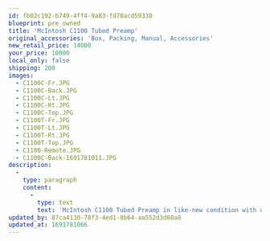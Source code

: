 ```yaml
---
id: fb02c192-b749-4ff4-9a83-fd70acd59330
blueprint: pre_owned
title: 'McIntosh C1100 Tubed Preamp'
original_accessories: 'Box, Packing, Manual, Accessories'
new_retail_price: 14000
your_price: 10000
local_only: false
shipping: 200
images:
  - C1100C-Fr.JPG
  - C1100C-Back.JPG
  - C1100C-Lt.JPG
  - C1100C-Rt.JPG
  - C1100C-Top.JPG
  - C1100T-Fr.JPG
  - C1100T-Lt.JPG
  - C1100T-Rt.JPG
  - C1100T-Top.JPG
  - C1100-Remote.JPG
  - C1100C-Back-1691781011.JPG
description:
  -
    type: paragraph
    content:
      -
        type: text
        text: 'McIntosh C1100 Tubed Preamp in like-new condition with original box, packing and accessories. Unit sold as new for $14,000.00 and is roughly 1 year old. Superb and musical sounding preamp with outboard power supply chassis. '
updated_by: 87ca4130-78f3-4ed1-8b64-aa552d3d08a8
updated_at: 1691781066
---
```

